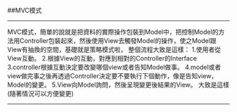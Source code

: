 ##MVC模式
____
MVC模式，簡單的說就是把資料的實際操作包裝到Model中，把控制Model的方法用Controller包裝起來，然後使用View去觸發Model的操作，使之Model跟View有抽換的空間，基礎就是策略模式啦，
整個流程大致是這樣：
1.使用者從View互動。
2.根據View的互動，對應到相對的Controller的Interface
3.controller根據互動決定要改變哪個view或者告知Model做事。
4.model或者view做完事之後再透過Controller決定要不要執行下個動作，像是告知view，Model的變更。
5.View向Model詢問，然後呈現變更後結果的View。
大致是這樣(隨著情況可以方便變更)
____

